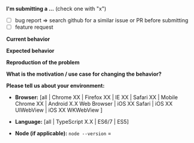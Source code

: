 **I'm submitting a ...** (check one with "x")

- [ ] bug report => search github for a similar issue or PR before submitting
- [ ] feature request

**Current behavior**

<!-- Describe how the bug manifests. -->

**Expected behavior**

<!-- Describe what the behavior would be without the bug. -->

**Reproduction of the problem**

<!-- If the current behavior is a bug or you can illustrate your feature request
better with an example, please provide the steps to reproduce and if possible
a minimal demo of the problem via https://plnkr.co or similar. -->

**What is the motivation / use case for changing the behavior?**

<!-- Describe the motivation or the concrete use case -->

**Please tell us about your environment:**

<!-- Operating system, IDE, package manager, HTTP server, ... -->

- **Browser:** [all | Chrome XX | Firefox XX | IE XX | Safari XX | Mobile Chrome XX |
  Android X.X Web Browser | iOS XX Safari | iOS XX UIWebView | iOS XX WKWebView ]

  <!-- All browsers where this could be reproduced -->

- **Language:** [all | TypeScript X.X | ES6/7 | ES5]

- **Node (if applicable):** `node --version` =
